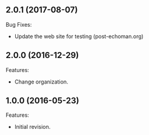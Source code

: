 ## 2.0.1 (2017-08-07)
Bug Fixes:
  -  Update the web site for testing (post-echoman.org)

## 2.0.0 (2016-12-29)
Features:
  - Change organization.
  
## 1.0.0 (2016-05-23)
Features:
  - Initial revision.

